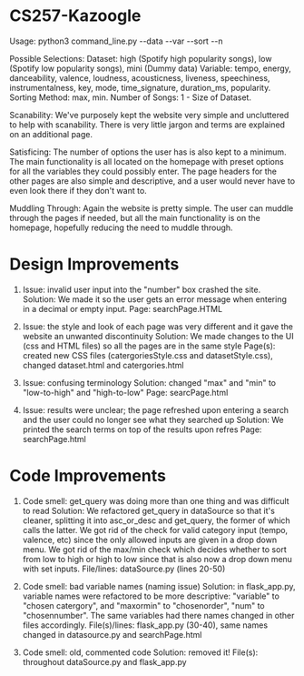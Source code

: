 # CS257-Kazoogle

Usage: python3 command_line.py --data <dataset> --var <variable> --sort <sorting method> --n <number of songs>

Possible Selections:
Dataset: high (Spotify high popularity songs), low (Spotify low popularity songs), mini (Dummy data)
Variable: tempo, energy, danceability, valence, loudness, acousticness, liveness, speechiness, instrumentalness, key, mode, time_signature, duration_ms, popularity.
Sorting Method: max, min.
Number of Songs: 1 - Size of Dataset.

Scanability: We've purposely kept the website very simple and uncluttered to help with scanability. 
There is very little jargon and terms are explained on an additional page.

Satisficing: The number of options the user has is also kept to a minimum. The main functionality
is all located on the homepage with preset options for all the variables they could possibly enter.
The page headers for the other pages are also simple and descriptive, and a user would never have to
even look there if they don't want to.

Muddling Through: Again the website is pretty simple. The user can muddle through the pages if needed, but
all the main functionality is on the homepage, hopefully reducing the need to muddle through.

# Design Improvements

1) Issue: invalid user input into the "number" box crashed the site.
Solution: We made it so the user gets an error message when entering in a decimal or empty input.
Page: searchPage.HTML

2) Issue: the style and look of each page was very different and it gave the website an unwanted discontinuity
Solution: We made changes to the UI (css and HTML files) so all the pages are in the same style
Page(s): created new CSS files (catergoriesStyle.css and datasetStyle.css), changed dataset.html and catergories.html

3) Issue: confusing terminology
Solution: changed "max" and "min" to "low-to-high" and "high-to-low"
Page: searcPage.html

4) Issue: results were unclear; the page refreshed upon entering a search and the user could no longer see what they searched up
Solution: We printed the search terms on top of the results upon refres
Page: searchPage.html

# Code Improvements

1) Code smell: get_query was doing more than one thing and was difficult to read
Solution: We refactored get_query in dataSource so that it's cleaner, splitting it into asc_or_desc and get_query, the former of which calls the latter. We got rid of the check for valid category input (tempo, valence, etc) since the only allowed inputs are given in a drop down menu. We got rid of the max/min check which decides whether to sort from low to high or high to low since that is also now a drop down menu with set inputs.
File/lines: dataSource.py (lines 20-50)

2) Code smell: bad variable names (naming issue)
Solution: in flask_app.py, variable names were refactored to be more descriptive: "variable" to "chosen catergory", and "maxormin" to "chosenorder", "num" to "chosennumber". The same variables had there names changed in other files accordingly.
File(s)/lines: flask_app.py (30-40), same names changed in datasource.py and searchPage.html

3) Code smell: old, commented code
Solution: removed it!
File(s): throughout dataSource.py and flask_app.py